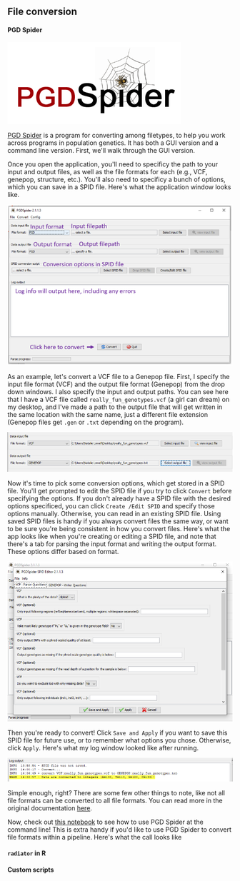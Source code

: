 ## File conversion


#### PGD Spider

![logo](https://github.com/merlab-uw/Tutorials/blob/master/imgs_for_repo/pgd_spider_logo.PNG?raw=true)

[PGD Spider](http://www.cmpg.unibe.ch/software/PGDSpider/) is a program for converting among filetypes, to help you work across programs in population genetics. It has both a GUI version and a command line version. First, we'll walk through the GUI version.

Once you open the application, you'll need to specificy the path to your input and output files, as well as the file formats for each (e.g., VCF, genepop, structure, etc.). You'll also need to specificy a bunch of options, which you can save in a SPID file. Here's what the application window looks like.

![app_window](https://github.com/merlab-uw/Tutorials/blob/master/imgs_for_repo/pgd_app_orientation.PNG?raw=true)

As an example, let's convert a VCF file to a Genepop file. First, I specify the input file format (VCF) and the output file format (Genepop) from the drop down windows. I also specify the input and output paths. You can see here that I have a VCF file called ``really_fun_genotypes.vcf`` (a girl can dream) on my desktop, and I've made a path to the output file that will get written in the same location with the same name, just a different file extension (Genepop files get ``.gen`` or ``.txt`` depending on the program).

![input_output](https://github.com/merlab-uw/Tutorials/blob/master/imgs_for_repo/pgd_input_output.PNG?raw=true)

Now it's time to pick some conversion options, which get stored in a SPID file. You'll get prompted to edit the SPID file if you try to click ``Convert`` before specifying the options.  If you don't already have a SPID file with the desired options specificed, you can click ``Create /Edit SPID`` and specify those options manually. Otherwise, you can read in an existing SPID file.  Using saved SPID files is handy if you always convert files the same way, or want to be sure you're being consistent in how you convert files. Here's what the app looks like when you're creating or editing a SPID file, and note that there's a tab for parsing the input format and writing the output format. These options differ based on format.

![options](https://github.com/merlab-uw/Tutorials/blob/master/imgs_for_repo/pgd_vcf_options.PNG?raw=true)

Then you're ready to convert! Click ``Save and Apply`` if you want to save this SPID file for future use, or to remember what options you chose. Otherwise, click ``Apply``. Here's what my log window looked like after running.

![log](https://github.com/merlab-uw/Tutorials/blob/master/imgs_for_repo/pgd_log.PNG?raw=true)

Simple enough, right? There are some few other things to note, like not all file formats can be converted to all file formats. You can read more in the original documentation [here](http://www.cmpg.unibe.ch/software/PGDSpider/).

Now, check out [this notebook](https://github.com/merlab-uw/Tutorials/blob/master/file_conversion/using_PGDSpider_at_commandline.ipynb) to see how to use PGD Spider at the command line! This is extra handy if you'd like to use PGD Spider to convert file formats within a pipeline. Here's what the call looks like

#### ``radiator`` in R


#### Custom scripts